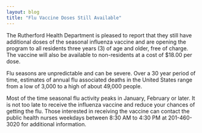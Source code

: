 ```yaml
---
layout: blog
title: "Flu Vaccine Doses Still Available"
---
```



The Rutherford Health Department is pleased to report that they still have additional doses of the seasonal influenza vaccine and are opening the program to all residents three years (3) of age and older, free of charge. The vaccine will also be available to non-residents at a cost of $18.00 per dose.

Flu seasons are unpredictable and can be severe. Over a 30 year period of time, estimates of annual flu associated deaths in the United States range from a low of 3,000 to a high of about 49,000 people.

Most of the time seasonal flu activity peaks in January, February or later. It is not too late to receive the influenza vaccine and reduce your chances of getting the flu. Those interested in receiving the vaccine can contact the public health nurses weekdays between 8:30 AM to 4:30 PM at 201-460-3020 for additional information.
